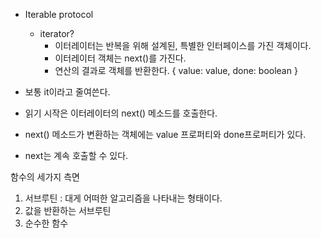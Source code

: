 - Iterable protocol
  - iterator?
    - 이터레이터는 반복을 위해 설계된, 특별한 인터페이스를 가진 객체이다.
    - 이터레이터 객체는 next()를 가진다.
    - 연산의 결과로 객체를 반환한다. { value: value, done: boolean }


- 보통 it이라고 줄여쓴다.
- 읽기 시작은 이터레이터의 next() 메소드를 호출한다.
- next() 메소드가 변환하는 객체에는 value 프로퍼티와 done프로퍼티가 있다.
- next는 계속 호출할 수 있다.

함수의 세가지 측면
1. 서브루틴 : 대게 어떠한 알고리즘을 나타내는 형태이다.
2. 값을 반환하는 서브루틴
3. 순수한 함수